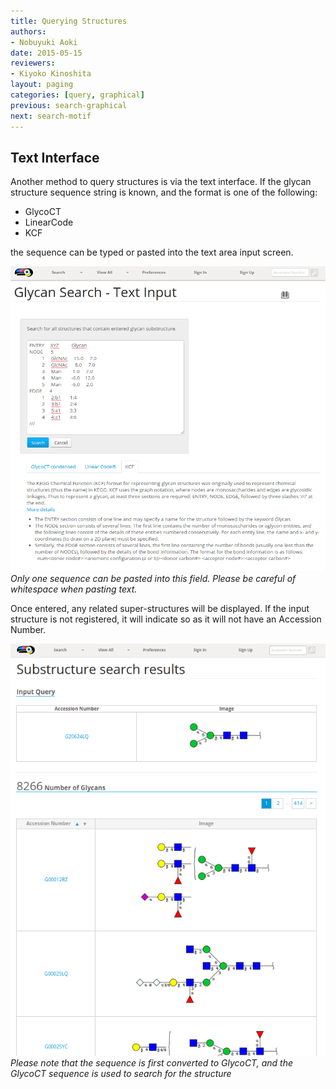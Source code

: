 ```yaml
---
title: Querying Structures
authors:
- Nobuyuki Aoki
date: 2015-05-15
reviewers:
- Kiyoko Kinoshita
layout: paging
categories: [query, graphical]
previous: search-graphical
next: search-motif
---
```


Text Interface
------------
  Another method to query structures is via the text interface.  If the glycan structure sequence string is known, and the format is one of the following:
   
  * GlycoCT
  * LinearCode
  * KCF
  
the sequence can be typed or pasted into the text area input screen.

![Glytoucan Text Interface](/images/manual/search-text.png)
*Only one sequence can be pasted into this field.  Please be careful of whitespace when pasting text.* 

Once entered, any related super-structures will be displayed.  If the input structure is not registered, it will indicate so as it will not have an Accession Number. 

![Glytoucan Graphical Interface](/images/manual/search-result.png)
_Please note that the sequence is first converted to GlycoCT, and the GlycoCT sequence is used to search for the structure_
